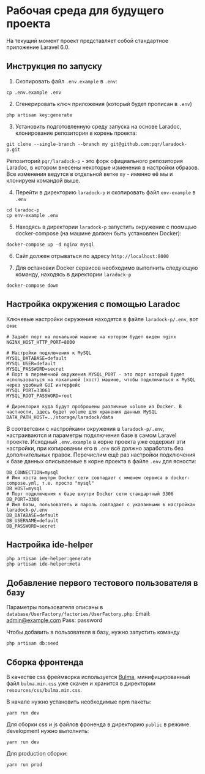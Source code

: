 # Рабочая среда для будущего проекта

На текущий момент проект представляет собой стандартное приложение Laravel 6.0.

## Инструкция по запуску

1. Скопировать файл `.env.example` в `.env`:
```
cp .env.example .env
```

2. Сгенерировать ключ приложения (который будет прописан в `.env`)
```
php artisan key:generate 
```

3. Установить подготовленную среду запуска на основе Laradoc, клонирование репозитория в корень проекта:
```
git clone --single-branch --branch my git@github.com:pqr/laradock-p.git
```
Репозиторий `pqr/laradock-p` - это форк официального репозитория Laradoc, в котором внесены некоторые изменения в настройки образов.
Все изменения ведутся в отдельной ветке `my` - именно её мы и клонируем командой выше.

4. Перейти в директорию `laradock-p` и скопировать файл `env-example` в `.env`
```
cd laradoc-p
cp env-example .env
```

5. Находясь в директории `laradock-p` запустить окружение с поомщью docker-compose (на машине должен быть установлен Docker):
```
docker-compose up -d nginx mysql
```

6. Сайт должен отрываться по адресу `http://localhost:8000`

7. Для остановки Docker сервисов необходимо выполнить следующую команду, находясь в директории `laradock-p`
```
docker-compose down
```

## Настройка окружения с помощью Laradoc

Ключевые настройки окружения находятся в файле `laradock-p/.env`, вот они:
```
# Задаёт порт на локальной машине на котором будет виден nginx   
NGINX_HOST_HTTP_PORT=8000

# Настройки подключения к MySQL
MYSQL_DATABASE=default
MYSQL_USER=default
MYSQL_PASSWORD=secret
# Порт в переменной окружения MYSQL_PORT - это порт который будет использоваться на локальной (хост) машине, чтобы подключиться к MySQL через удобный GUI интерфейс 
MYSQL_PORT=33061
MYSQL_ROOT_PASSWORD=root

# Директория куда будут проброшены различные volume из Docker. В частности, здесь будет volume для хранения данных MySQL
DATA_PATH_HOST=../storage/laradock/data
```

В соответсвии с настройками окружения в `laradock-p/.env`, настраиваются и параметры подключения базе в самом Laravel проекте.
Исходный `.env.example` в корне проекта уже содержит эти настройки, при копировании его в `.env` всё должно заработать без дополнительных правок.
Перечислим ещё раз настройки подключения к базе данных описываемые в корне проекта в файле `.env` для ясности:
```
DB_CONNECTION=mysql
# Имя хоста внутри Docker сети совпадает с именем сервиса в docker-compose.yml, т.е. просто "mysql"
DB_HOST=mysql
# Порт подключения к базе внутри Docker сети стандартный 3306
DB_PORT=3306
# Имя базы, пользователь и пароль совпадают с указанными в настройках laradock-p/.env
DB_DATABASE=default
DB_USERNAME=default
DB_PASSWORD=secret
``` 

## Настройка ide-helper

```
php artisan ide-helper:generate
php artisan ide-helper:meta
```

## Добавление первого тестового пользователя в базу

Параметры пользователя описаны в `database/UserFactory/factories/UserFactory.php`:
Email: admin@example.com
Pass: password

Чтобы добавить в пользователя в базу, нужно запустить команду
```
php artisan db:seed
```

## Сборка фронтенда

В качестве css фреймворка используется [Bulma](https://bulma.io), минифицированный файл `bulma.min.css` уже скачен и хранится в директории `resources/css/bulma.min.css`.

В начале нужно установить необходимые npm пакеты:
```
yarn run dev
```

Для сборки css и js файлов фроненда в директорию `public` в режиме development нужно выполнить:
```
yarn run dev
```

Для production сборки:
```
yarn run prod
```

